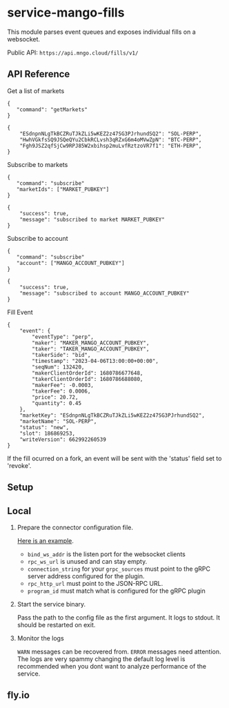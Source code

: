 # service-mango-fills

This module parses event queues and exposes individual fills on a websocket.

Public API: `https://api.mngo.cloud/fills/v1/`

## API Reference
Get a list of markets
```
{
   "command": "getMarkets"
}
```
```
{
	"ESdnpnNLgTkBCZRuTJkZLi5wKEZ2z47SG3PJrhundSQ2": "SOL-PERP",
	"HwhVGkfsSQ9JSQeQYu2CbkRCLvsh3qRZxG6m4oMVwZpN": "BTC-PERP",
	"Fgh9JSZ2qfSjCw9RPJ85W2xbihsp2muLvfRztzoVR7f1": "ETH-PERP",
}
```

Subscribe to markets
```
{
   "command": "subscribe"
   "marketIds": ["MARKET_PUBKEY"]
}
```
```
{
	"success": true,
	"message": "subscribed to market MARKET_PUBKEY"
}
```

Subscribe to account
```
{
   "command": "subscribe"
   "account": ["MANGO_ACCOUNT_PUBKEY"]
}
```
```
{
	"success": true,
	"message": "subscribed to account MANGO_ACCOUNT_PUBKEY"
}
```

Fill Event
```
{
	"event": {
		"eventType": "perp",
		"maker": "MAKER_MANGO_ACCOUNT_PUBKEY",
		"taker": "TAKER_MANGO_ACCOUNT_PUBKEY",
		"takerSide": "bid",
		"timestamp": "2023-04-06T13:00:00+00:00",
		"seqNum": 132420,
		"makerClientOrderId": 1680786677648,
		"takerClientOrderId": 1680786688080,
		"makerFee": -0.0003,
		"takerFee": 0.0006,
		"price": 20.72,
		"quantity": 0.45
	},
	"marketKey": "ESdnpnNLgTkBCZRuTJkZLi5wKEZ2z47SG3PJrhundSQ2",
	"marketName": "SOL-PERP",
	"status": "new",
	"slot": 186869253,
	"writeVersion": 662992260539
}
```

If the fill ocurred on a fork, an event will be sent with the 'status' field set to 'revoke'.

## Setup

## Local
1. Prepare the connector configuration file.

   [Here is an example](service-mango-fills/example-config.toml).

   - `bind_ws_addr` is the listen port for the websocket clients
   - `rpc_ws_url` is unused and can stay empty.
   - `connection_string` for your `grpc_sources` must point to the gRPC server
     address configured for the plugin.
   - `rpc_http_url` must point to the JSON-RPC URL.
   - `program_id` must match what is configured for the gRPC plugin

2. Start the service binary.

   Pass the path to the config file as the first argument. It logs to stdout. It
   should be restarted on exit.

3. Monitor the logs

   `WARN` messages can be recovered from. `ERROR` messages need attention. The
   logs are very spammy changing the default log level is recommended when you
   dont want to analyze performance of the service.

## fly.io


